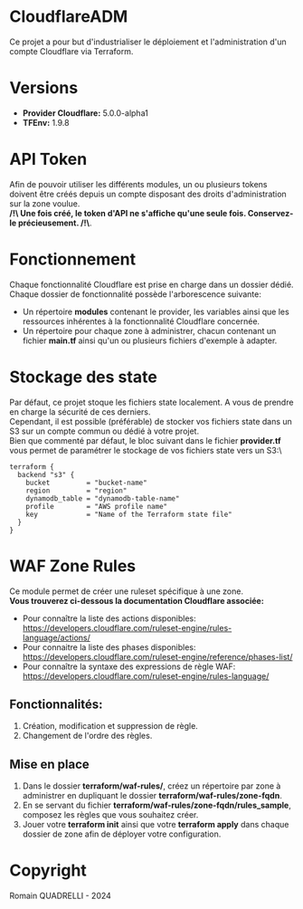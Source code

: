 # CloudflareADM

Ce projet a pour but d'industrialiser le déploiement et l'administration d'un compte Cloudflare via Terraform.

# Versions

* **Provider Cloudflare:** 5.0.0-alpha1
* **TFEnv:** 1.9.8

# API Token

Afin de pouvoir utiliser les différents modules, un ou plusieurs tokens doivent être créés depuis un compte disposant des droits d'administration sur la zone voulue.\
**\/\!\\ Une fois créé, le token d'API ne s'affiche qu'une seule fois. Conservez-le précieusement. \/\!\\**.

# Fonctionnement

Chaque fonctionnalité Cloudflare est prise en charge dans un dossier dédié.\
Chaque dossier de fonctionnalité possède l'arborescence suivante:
* Un répertoire **modules** contenant le provider, les variables ainsi que les ressources inhérentes à la fonctionnalité Cloudflare concernée.
* Un répertoire pour chaque zone à administrer, chacun contenant un fichier **main.tf** ainsi qu'un ou plusieurs fichiers d'exemple à adapter.

# Stockage des state

Par défaut, ce projet stoque les fichiers state localement. A vous de prendre en charge la sécurité de ces derniers.\
Cependant, il est possible (préférable) de stocker vos fichiers state dans un S3 sur un compte commun ou dédié à votre projet.\
Bien que commenté par défaut, le bloc suivant dans le fichier **provider.tf** vous permet de paramétrer le stockage de vos fichiers state vers un S3:\
```
terraform {
  backend "s3" {
    bucket         = "bucket-name"
    region         = "region"
    dynamodb_table = "dynamodb-table-name"
    profile        = "AWS profile name"
    key            = "Name of the Terraform state file"
  }
}
```

# WAF Zone Rules

Ce module permet de créer une ruleset spécifique à une zone.\
**Vous trouverez ci-dessous la documentation Cloudflare associée:**
* Pour connaître la liste des actions disponibles: https://developers.cloudflare.com/ruleset-engine/rules-language/actions/
* Pour connaitre la liste des phases disponibles: https://developers.cloudflare.com/ruleset-engine/reference/phases-list/
* Pour connaître la syntaxe des expressions de règle WAF: https://developers.cloudflare.com/ruleset-engine/rules-language/

## Fonctionnalités:
1. Création, modification et suppression de règle.
2. Changement de l'ordre des règles.

## Mise en place

1. Dans le dossier **terraform/waf-rules/**, créez un répertoire par zone à administrer en dupliquant le dossier **terraform/waf-rules/zone-fqdn**.
2. En se servant du fichier **terraform/waf-rules/zone-fqdn/rules_sample**, composez les règles que vous souhaitez créer.
3. Jouer votre **terraform init** ainsi que votre **terraform apply** dans chaque dossier de zone afin de déployer votre configuration.

# Copyright

Romain QUADRELLI - 2024


